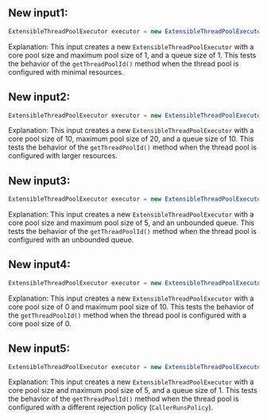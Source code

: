 ## New input1:
```java
ExtensibleThreadPoolExecutor executor = new ExtensibleThreadPoolExecutor("test", manager, 1, 1, 1000L, TimeUnit.MILLISECONDS, new ArrayBlockingQueue<>(1), Thread::new, new ThreadPoolExecutor.AbortPolicy());
```
Explanation: This input creates a new `ExtensibleThreadPoolExecutor` with a core pool size and maximum pool size of 1, and a queue size of 1. This tests the behavior of the `getThreadPoolId()` method when the thread pool is configured with minimal resources.

## New input2:
```java
ExtensibleThreadPoolExecutor executor = new ExtensibleThreadPoolExecutor("test", manager, 10, 20, 1000L, TimeUnit.MILLISECONDS, new ArrayBlockingQueue<>(10), Thread::new, new ThreadPoolExecutor.AbortPolicy());
```
Explanation: This input creates a new `ExtensibleThreadPoolExecutor` with a core pool size of 10, maximum pool size of 20, and a queue size of 10. This tests the behavior of the `getThreadPoolId()` method when the thread pool is configured with larger resources.

## New input3:
```java
ExtensibleThreadPoolExecutor executor = new ExtensibleThreadPoolExecutor("test", manager, 5, 5, 1000L, TimeUnit.MILLISECONDS, new LinkedBlockingQueue<>(), Thread::new, new ThreadPoolExecutor.AbortPolicy());
```
Explanation: This input creates a new `ExtensibleThreadPoolExecutor` with a core pool size and maximum pool size of 5, and an unbounded queue. This tests the behavior of the `getThreadPoolId()` method when the thread pool is configured with an unbounded queue.

## New input4:
```java
ExtensibleThreadPoolExecutor executor = new ExtensibleThreadPoolExecutor("test", manager, 0, 10, 1000L, TimeUnit.MILLISECONDS, new ArrayBlockingQueue<>(10), Thread::new, new ThreadPoolExecutor.AbortPolicy());
```
Explanation: This input creates a new `ExtensibleThreadPoolExecutor` with a core pool size of 0 and maximum pool size of 10. This tests the behavior of the `getThreadPoolId()` method when the thread pool is configured with a core pool size of 0.

## New input5:
```java
ExtensibleThreadPoolExecutor executor = new ExtensibleThreadPoolExecutor("test", manager, 5, 5, 1000L, TimeUnit.MILLISECONDS, new ArrayBlockingQueue<>(1), Thread::new, new ThreadPoolExecutor.CallerRunsPolicy());
```
Explanation: This input creates a new `ExtensibleThreadPoolExecutor` with a core pool size and maximum pool size of 5, and a queue size of 1. This tests the behavior of the `getThreadPoolId()` method when the thread pool is configured with a different rejection policy (`CallerRunsPolicy`).